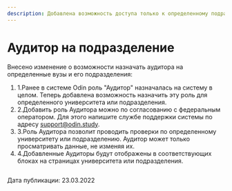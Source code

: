 ```yaml
---
description: Добавлена возможность доступа только к определенному подразделению
---
```


# Аудитор на подразделение

Внесено изменение о возможности назначать аудитора на определенные вузы и его подразделения:

1. 1.Ранее в системе Odin роль "Аудитор" назначалась на систему в целом. Теперь добавлена возможность назначить эту роль для определенного университета или подразделения.
2. 2.Добавить роль Аудитора можно по согласованию с федеральным оператором. Для этого напишите службе поддержки системы по адресу support@odin.study.
3. 3.Роль Аудитора позволит проводить проверки по определенному университету или подразделению. Аудитор может только просматривать данные, не изменяя их.
4. 4.Добавленные Аудиторы будут отображены в соответствующих блоках на страницах университета или подразделения.

<figure><img src="https://files.gitbook.com/v0/b/gitbook-x-prod.appspot.com/o/spaces%2F2dtSANDqPO3h5rfjJ2MX%2Fuploads%2FemTho9ih6vAlwOOWpDpn%2FScreenshot_971.png?alt=media&#x26;token=0e09b1a1-c584-4092-b299-8d99141207a0" alt=""><figcaption></figcaption></figure>

Дата публикации: 23.03.2022
